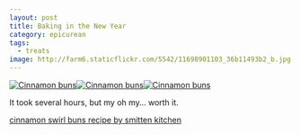 ```yaml
---
layout: post
title: Baking in the New Year
category: epicurean
tags: 
  - treats
image: http://farm6.staticflickr.com/5542/11698901103_36b11493b2_b.jpg
---
```

<a href="http://www.flickr.com/photos/katydecorah/11698901103/" title="Cinnamon buns by katydecorah, on Flickr"><img src="http://farm6.staticflickr.com/5542/11698901103_36b11493b2_b.jpg" class="pop-out" alt="Cinnamon buns"></a><a href="http://www.flickr.com/photos/katydecorah/11699039284/" title="Cinnamon buns by katydecorah, on Flickr"><img src="http://farm4.staticflickr.com/3801/11699039284_3d7e23fe5b_b.jpg" class="img-half" alt="Cinnamon buns"></a><a href="http://www.flickr.com/photos/katydecorah/11699421976/" title="Cinnamon buns by katydecorah, on Flickr"><img src="http://farm4.staticflickr.com/3681/11699421976_cffeb2eab1_b.jpg" class="img-half" alt="Cinnamon buns"></a>

It took several hours, but my oh my&hellip; worth it.

[cinnamon swirl buns recipe by smitten kitchen](http://smittenkitchen.com/blog/2009/04/cinnamon-swirl-buns-so-much-news/)